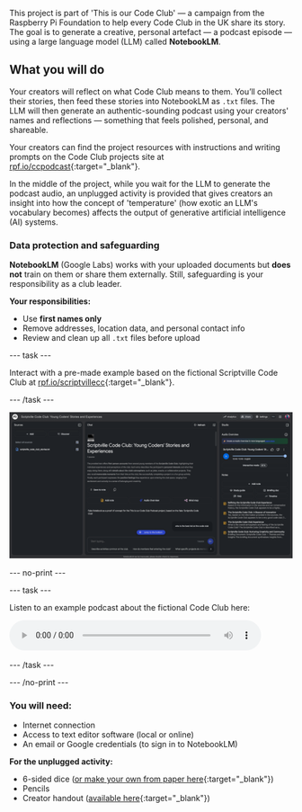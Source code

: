 This project is part of 'This is our Code Club' — a campaign from the Raspberry Pi Foundation to help every Code Club in the UK share its story. The goal is to generate a creative, personal artefact — a podcast episode — using a large language model (LLM) called **NotebookLM**. 

## What you will do

Your creators will reflect on what Code Club means to them. You’ll collect their stories, then feed these stories into NotebookLM as `.txt` files. The LLM will then generate an authentic-sounding podcast using your creators' names and reflections — something that feels polished, personal, and shareable.

Your creators can find the project resources with instructions and writing prompts on the Code Club projects site at [rpf.io/ccpodcast](http://rpf.io/ccpodcast){:target="_blank"}. 

In the middle of the project, while you wait for the LLM to generate the podcast audio, an unplugged activity is provided that gives creators an insight into how the concept of 'temperature' (how exotic an LLM's vocabulary becomes) affects the output of generative artificial intelligence (AI) systems.

### Data protection and safeguarding

**NotebookLM** (Google Labs) works with your uploaded documents but **does not** train on them or share them externally. Still, safeguarding is your responsibility as a club leader.

**Your responsibilities:**
* Use **first names only**  
* Remove addresses, location data, and personal contact info  
* Review and clean up all `.txt` files before upload

--- task ---

Interact with a pre-made example based on the fictional Scriptville Code Club at [rpf.io/scriptvillecc](http://rpf.io/scriptvillecc){:target="_blank"}.

--- /task ---

![NotebookLM interface showing young coders' stories with source file, full text, playback controls, and notes](images/NBLM_screenshot.png)

--- no-print ---

--- task ---

Listen to an example podcast about the fictional Code Club here:

<audio controls style="width:100%;max-width:448px;">
  <source src="images/ccpodcast.mp3" type="audio/mpeg">
  Your browser doesn’t support the <code>&lt;audio&gt;</code> element —
  <a href="images/ccpodcast.mp3">download the file instead</a>.
</audio>

--- /task ---

--- /no-print ---



### You will need:
- Internet connection
- Access to text editor software (local or online)
- An email or Google credentials (to sign in to NotebookLM)

**For the unplugged activity:**
- 6-sided dice ([or make your own from paper here](resources/dice.pdf){:target="_blank"})
- Pencils
- Creator handout ([available here](resources/LLMStorytime_creator.pdf){:target="_blank"})
